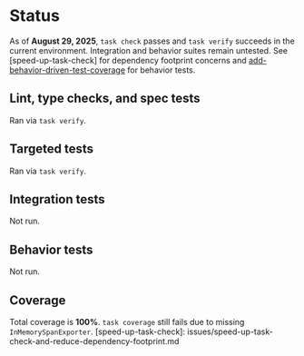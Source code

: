 # Status

As of **August 29, 2025**, `task check` passes and `task verify` succeeds in the
current environment. Integration and behavior suites remain untested. See
[speed-up-task-check] for dependency footprint concerns and
[add-behavior-driven-test-coverage](issues/add-behavior-driven-test-coverage.md)
for behavior tests.

## Lint, type checks, and spec tests
Ran via `task verify`.

## Targeted tests
Ran via `task verify`.

## Integration tests
Not run.

## Behavior tests
Not run.

## Coverage
Total coverage is **100%**.
`task coverage` still fails due to missing `InMemorySpanExporter`.
[speed-up-task-check]: issues/speed-up-task-check-and-reduce-dependency-footprint.md
